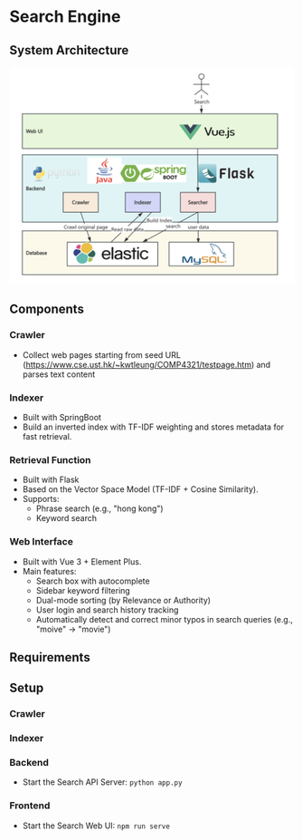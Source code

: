 # Search Engine
## System Architecture
![System Architecture](./images/architecture.png)
## Components
### Crawler
- Collect web pages starting from seed URL (https://www.cse.ust.hk/~kwtleung/COMP4321/testpage.htm) and parses text content
### Indexer
- Built with SpringBoot
- Build an inverted index with TF-IDF weighting and stores metadata for fast retrieval.
### Retrieval Function
- Built with Flask
- Based on the Vector Space Model (TF-IDF + Cosine Similarity).
- Supports:
  - Phrase search (e.g., "hong kong")
  - Keyword search
### Web Interface
- Built with Vue 3 + Element Plus.
- Main features:
  - Search box with autocomplete
  - Sidebar keyword filtering
  - Dual-mode sorting (by Relevance or Authority)
  - User login and search history tracking
  - Automatically detect and correct minor typos in search queries (e.g., "moive" -> "movie")

## Requirements

## Setup
### Crawler

### Indexer

### Backend 
- Start the Search API Server: ```python app.py```
### Frontend
- Start the Search Web UI: ```npm run serve```



